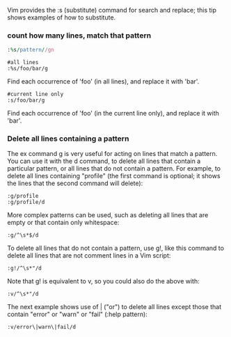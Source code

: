 
Vim provides the :s (substitute) command for search and replace; this tip shows examples of how to substitute. 

### count how many lines, match that pattern


```ruby
:%s/pattern//gn
```

```
#all lines
:%s/foo/bar/g
```

Find each occurrence of 'foo' (in all lines), and replace it with 'bar'.

```
#current line only
:s/foo/bar/g
```

Find each occurrence of 'foo' (in the current line only), and replace it with 'bar'.




### Delete all lines containing a pattern

The ex command g is very useful for acting on lines that match a pattern. You can use it with the d command, to delete all lines that contain a particular pattern, or all lines that do not contain a pattern.
For example, to delete all lines containing "profile" (the first command is optional; it shows the lines that the second command will delete):

```
:g/profile
:g/profile/d
```

More complex patterns can be used, such as deleting all lines that are empty or that contain only whitespace:

```
:g/^\s*$/d
```

To delete all lines that do not contain a pattern, use g!, like this command to delete all lines that are not comment lines in a Vim script:
```
:g!/^\s*"/d
```
Note that g! is equivalent to v, so you could also do the above with:
```
:v/^\s*"/d
```

The next example shows use of \| ("or") to delete all lines except those that contain "error" or "warn" or "fail" (:help pattern):

```
:v/error\|warn\|fail/d

```
